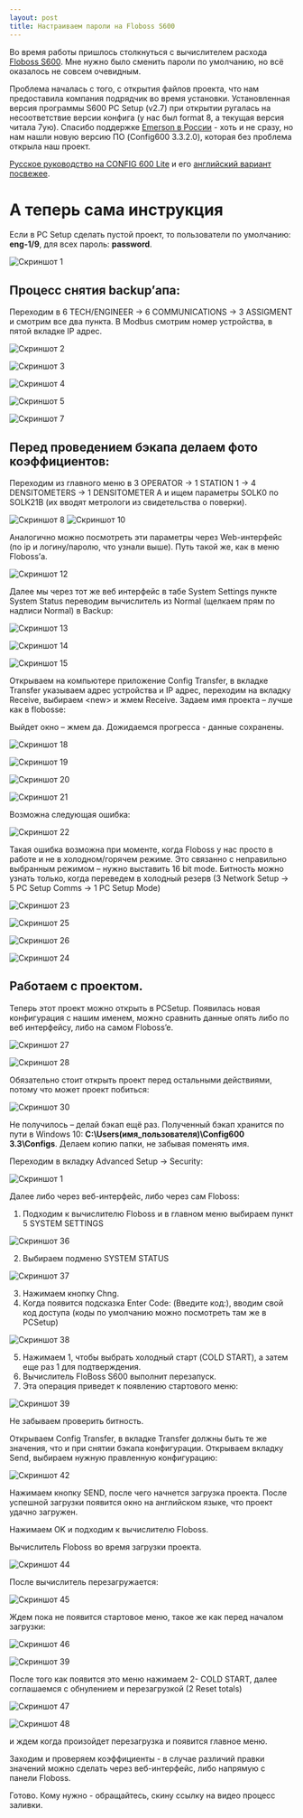 ```yaml
---
layout: post
title: Настраиваем пароли на Floboss S600
---
```


Во время работы пришлось столкнуться с вычислителем расхода [Floboss S600](https://www.emerson.com/documents/automation/s600-instruction-manual-en-132470.pdf). Мне нужно было сменить пароли по умолчанию, но всё оказалось не совсем очевидным.

Проблема началась с того, с открытия файлов проекта, что нам предоставила компания подрядчик во время установки. Установленная версия программы S600 PC Setup (v2.7) при открытии ругалась на несоответствие версии конфига (у нас был format 8, а текущая версия читала 7ую). Спасибо поддержке [Emerson в России](https://www.emerson.com/ru-ru/automation/home/contacts) - хоть и не сразу, но нам нашли новую версию ПО (Config600 3.3.2.0), которая без проблема открыла наш проект.

[Русское руководство на CONFIG 600 Lite](https://www.emerson.com/documents/automation/руководство-по-эксплуатации-программное-обеспечение-config-600-lite-metran-ru-ru-61094.pdf) и его [английский вариант посвежее](https://www.emerson.com/documents/automation/config-600-configuration-software-user-manual-en-132292.pdf).

# А теперь сама инструкция

Если в PC Setup сделать пустой проект, то пользователи по умолчанию: **eng-1/9**, для всех пароль: **password**.

![Скриншот 1](/assets/images/configs600/image1.jpg "Скриншот 1")

## Процесс снятия backup’апа:

Переходим в 6 TECH/ENGINEER -> 6 COMMUNICATIONS -> 3 ASSIGMENT и смотрим все два пункта. В Modbus смотрим номер устройства, в пятой вкладке IP адрес. 

![Скриншот 2](/assets/images/configs600/image2.jpg "Скриншот 2")

![Скриншот 3](/assets/images/configs600/image3.jpg "Скриншот 3")

![Скриншот 4](/assets/images/configs600/image4.jpg "Скриншот 4")

![Скриншот 5](/assets/images/configs600/image5.jpg "Скриншот 5")

![Скриншот 7](/assets/images/configs600/image7.jpg "Скриншот 7")

## Перед проведением бэкапа делаем фото коэффициентов:
Переходим из главного меню в 3 OPERATOR -> 1 STATION 1 -> 4 DENSITOMETERS -> 1 DENSITOMETER A и ищем параметры SOLK0 по SOLK21B (их вводят метрологи из свидетельства о поверки).

![Скриншот 8](/assets/images/configs600/image8.jpg "Скриншот 8")
![Скриншот 10](/assets/images/configs600/image10.jpg "Скриншот 10")

Аналогично можно посмотреть эти параметры через Web-интерфейс (по ip и логину/паролю, что узнали выше). Путь такой же, как в меню Floboss’а.

![Скриншот 12](/assets/images/configs600/image12.jpg "Скриншот 12")

Далее мы через тот же веб интерфейс в табе System Settings пункте System Status переводим вычислитель из Normal (щелкаем прям по надписи Normal) в Backup:

![Скриншот 13](/assets/images/configs600/image13.jpg "Скриншот 13")

![Скриншот 14](/assets/images/configs600/image14.jpg "Скриншот 14")

![Скриншот 15](/assets/images/configs600/image15.jpg "Скриншот 15")

Открываем на компьютере приложение Config Transfer, в вкладке Transfer указываем адрес устройства и IP адрес, переходим на вкладку Receive, выбираем \<new\> и жмем Receive. Задаем имя проекта – лучше как в flobosse:

Выйдет окно – жмем да. Дожидаемся прогресса - данные сохранены. 

![Скриншот 18](/assets/images/configs600/image18.jpg "Скриншот 18")

![Скриншот 19](/assets/images/configs600/image19.jpg "Скриншот 19")

![Скриншот 20](/assets/images/configs600/image20.jpg "Скриншот 20")

![Скриншот 21](/assets/images/configs600/image21.jpg "Скриншот 21")

Возможна следующая ошибка:

![Скриншот 22](/assets/images/configs600/image22.jpg "Скриншот 22")
 
Такая ошибка возможна при моменте, когда Floboss у нас просто в работе и не в холодном/горячем режиме. Это связанно с неправильно выбранным режимом – нужно выставить 16 bit mode. Битность можно узнать только, когда переведем в холодный резерв (3 Network Setup -> 5 PC Setup Comms -> 1 PC Setup Mode)

![Скриншот 23](/assets/images/configs600/image23.jpg "Скриншот 23")

![Скриншот 25](/assets/images/configs600/image25.jpg "Скриншот 25")

![Скриншот 26](/assets/images/configs600/image25.jpg "Скриншот 26")

![Скриншот 24](/assets/images/configs600/image24.jpg "Скриншот 24")

## Работаем с проектом.

Теперь этот проект можно открыть в PCSetup. Появилась новая конфигурация с нашим именем, можно сравнить данные опять либо по веб интерфейсу, либо на самом Floboss’e.

![Скриншот 27](/assets/images/configs600/image27.jpg "Скриншот 27")

![Скриншот 28](/assets/images/configs600/image28.jpg "Скриншот 28")

Обязательно стоит открыть проект перед остальными действиями, потому что может проект побиться:

![Скриншот 30](/assets/images/configs600/image30.jpg "Скриншот 30")
 
Не получилось – делай бэкап ещё раз. Полученный бэкап хранится по пути в Windows 10: __C:\Users\(имя_пользователя)\Config600 3.3\Configs__. Делаем копию папки, не забывая поменять имя.

Переходим в вкладку Advanced Setup -> Security:

![Скриншот 1](/assets/images/configs600/image1.jpg "Скриншот 1")

Далее либо через веб-интерфейс, либо через сам Floboss:
1. Подходим к вычислителю Floboss и в главном меню выбираем пункт 5 SYSTEM SETTINGS 

![Скриншот 36](/assets/images/configs600/image36.jpg "Скриншот 36")

2. Выбираем подменю SYSTEM STATUS 

![Скриншот 37](/assets/images/configs600/image37.jpg "Скриншот 37")

3. Нажимаем кнопку Chng.
4. Когда появится подсказка Enter Code: (Введите код:), вводим свой код доступа (коды по умолчанию можно посмотреть там же в PCSetup)

![Скриншот 38](/assets/images/configs600/image38.jpg "Скриншот 38")

5. Нажимаем 1, чтобы выбрать холодный старт (COLD START), а затем еще раз 1 для подтверждения.
6. Вычислитель FloBoss S600 выполнит перезапуск.
7. Эта операция приведет к появлению стартового меню:

![Скриншот 39](/assets/images/configs600/image39.jpg "Скриншот 39")

Не забываем проверить битность.

Открываем Config Transfer, в вкладке Transfer должны быть те же значения, что и при снятии бэкапа конфигурации.
Открываем вкладку Send, выбираем нужную правленную конфигурацию:

![Скриншот 42](/assets/images/configs600/image42.jpg "Скриншот 42")

Нажимаем кнопку SEND, после чего начнется загрузка проекта. После успешной загрузки появится окно на английском языке, что проект удачно загружен. 

Нажимаем OK и подходим к вычислителю Floboss. 

Вычислитель Floboss во время загрузки проекта. 

![Скриншот 44](/assets/images/configs600/image44.jpg "Скриншот 44")

После вычислитель перезагружается:

![Скриншот 45](/assets/images/configs600/image45.jpg "Скриншот 45")

Ждем пока не появится стартовое меню, такое же как перед началом загрузки:

![Скриншот 46](/assets/images/configs600/image46.jpg "Скриншот 46")

![Скриншот 39](/assets/images/configs600/image39.jpg "Скриншот 39")

После того как появится это меню нажимаем 2- COLD START, далее соглашаемся с обнулением и перезагрузкой (2 Reset totals) 

![Скриншот 47](/assets/images/configs600/image47.jpg "Скриншот 47")

![Скриншот 48](/assets/images/configs600/image47.jpg "Скриншот 48")

и ждем когда произойдет перезагрузка и появится главное меню.

Заходим и проверяем коэффициенты - в случае различий правки значений можно сделать через веб-интерфейс, либо напрямую с панели Floboss.

Готово. Кому нужно - обращайтесь, скину ссылку на видео процесс заливки.
